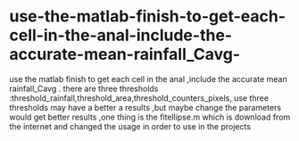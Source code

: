 # use-the-matlab-finish-to-get-each-cell-in-the-anal-include-the-accurate-mean-rainfall_Cavg-
use the matlab finish to get each cell in the anal ,include the accurate mean rainfall_Cavg . there are three thresholds :threshold_rainfall,threshold_area,threshold_counters_pixels,  use three thresholds may have a better a results ,but maybe change the parameters would get better results ,one thing is the fitellipse.m which is download from the internet and changed the usage in order to use in the projects
